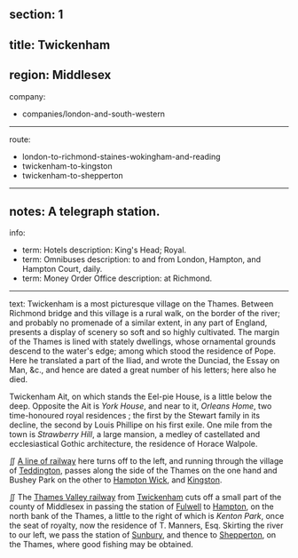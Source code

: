 section: 1
----
title: Twickenham
----
region: Middlesex
----
company:
- companies/london-and-south-western
----
route:
- london-to-richmond-staines-wokingham-and-reading
- twickenham-to-kingston
- twickenham-to-shepperton
----
notes: A telegraph station.
----
info:
- term: Hotels
  description: King's Head; Royal.
- term: Omnibuses
  description: to and from London, Hampton, and Hampton Court, daily.
- term: Money Order Office
  description: at Richmond.
----
text: Twickenham is a most picturesque village on the Thames. Between Richmond bridge and this village is a rural walk, on the border of the river; and probably no promenade of a similar extent, in any part of England, presents a display of scenery so soft and so highly cultivated. The margin of the Thames is lined with stately dwellings, whose ornamental grounds descend to the water's edge; among which stood the residence of Pope. Here he translated a part of the Iliad, and wrote the Dunciad, the Essay on Man, &c., and hence are dated a great number of his letters; here also he died.

Twickenham Ait, on which stands the Eel-pie House, is a little below the deep. Opposite the Ait is *York House*, and near to it, *Orleans Home*, two time-honoured royal residences ; the first by the Stewart family in its decline, the second by Louis Phillipe on his first exile. One mile from the town is *Strawberry Hill*, a large mansion, a medley of castellated and ecclesiastical Gothic architecture, the residence of Horace Walpole.

&#8748; [A line of railway](/routes/twickenham-to-kingston) here turns off to the left, and running through the village of [Teddington](/stations/teddington), passes along the side of the Thames on the one hand and Bushey Park on the other to [Hampton Wick](/stations/hampton-wick), and [Kingston](/stations/kingston).

&#8748; The [Thames Valley railway](/routes/twickenham-to-shepperton) from [Twickenham](/stations/twickenham) cuts off a small part of the county of Middlesex in passing the station of [Fulwell](/stations/fulwell) to [Hampton](/stations/hampton), on the north bank of the Thames, a little to the right of which is *Kenton Park*, once the seat of royalty, now the residence of T. Manners, Esq. Skirting the river to our left, we pass the station of [Sunbury](/stations/sunbury), and thence to [Shepperton](/stations/shepperton), on the Thames, where good fishing may be obtained.
